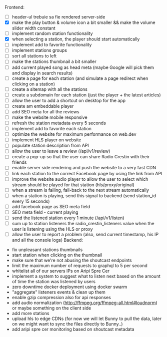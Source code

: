 Frontend:
- [ ] header-ul trebuie sa fie rendered server-side
- [X] make the play button & volume icon a bit smaller && make the volume slider width constant
- [ ] implement random station functionality
- [X] when selecting a station, the player should start automatically
- [ ] implement add to favorite functionality
- [ ] implement stations groups
- [ ] sort all stations to left
- [ ] make the stations thumbnail a bit smaller
- [ ] add current played song as head meta (maybe Google will pick them and display in search results)
- [ ] create a page for each station (and simulate a page redirect when clicking on a station)
- [ ] create a sitemap with all the stations
- [ ] create a subdomain for each station (just the player + the latest articles)
- [ ] allow the user to add a shortcut on desktop for the app
- [ ] create am embeddable player
- [ ] add SEO meta for all the reviews
- [ ] make the website mobile responsive
- [ ] refresh the station metadata every 5 seconds
- [ ] implement add to favorite each station
- [ ] optimize the website for maximum performance on web.dev
- [ ] implement HLS player on website
- [ ] populate station description from API
- [ ] allow the user to leave a review (/api/v1/review)
- [ ] create a pop-up so that the user can share Radio Crestin with their friends
- [ ] enable server side rendering and push the website to a very fast CDN
- [ ] link each station to the correct Facebook page by using the link from API
- [ ] improve the website audio player to allow the user to select which stream should be played for that station (hls/proxy/original)
- [ ] when a stream is failing, fall-back to the next stream automatically
- [ ] when a station is playing, send this signal to backend (send station_id every 15 seconds)
- [ ] add facebook page as SEO meta field
- [ ] SEO meta field - current playing
- [ ] send the listened station every 1 minute (/api/v1/listen)
- [ ] sum up to station listeners the radio_crestin_listeners value when the user is listening using the HLS or proxy
- [ ] allow the user to report a problem (also, send current timestamp, his IP and all the console logs)
Backend:
- fix unpleasant stations thumbnails
- start station when clicking on the thumbnail
- make sure that we're not abusing the shoutcast endpoints
- limit the maximum number of requests to graphql to 5 per second
- whitelist all of our servers IPs on Aripi Spre Cer
- implement a system to suggest what to listen next based on the amount of time the station was listened by users
- zero downtime docker deployment using docker swarm
- "aggregate" listeners events & clean up them
- enable gzip compression also for api responses
- add audio normalization (http://ffmpeg.org/ffmpeg-all.html#loudnorm) or maybe something on the client side
- add more stations
- upload hls to edge CDNs (for now we will let Bunny to pull the data, later on we might want to sync the files directly to Bunny..)
- add aripi spre cer monitoring based on shoutcast metadata